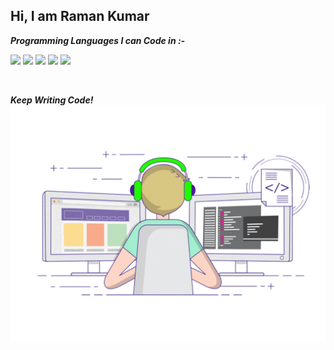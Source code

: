## Hi, I am Raman Kumar

***Programming Languages I can Code in :-***
<p>
<img src="https://cdn.jsdelivr.net/npm/programming-languages-logos/src/python/python.png" height="100">
<img src="https://cdn.jsdelivr.net/npm/programming-languages-logos/src/c/c.png" height="100">
<img src="https://cdn.jsdelivr.net/npm/programming-languages-logos/src/cpp/cpp.png" height="100">
<img src="https://cdn.jsdelivr.net/npm/programming-languages-logos/src/java/java.png" height="100">
<img src="https://cdn.jsdelivr.net/npm/programming-languages-logos/src/javascript/javascript.png" height="100">
</p>
<br>

***Keep Writing Code!***
<br>
<img src="/resources/coder.gif">
